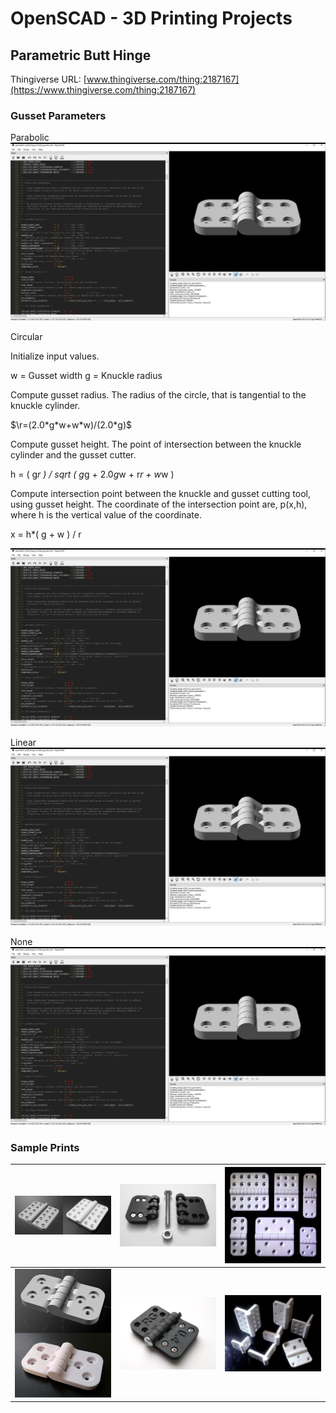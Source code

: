# OpenSCAD - 3D Printing Projects

## Parametric Butt Hinge
Thingiverse URL: [www.thingiverse.com/thing:2187167](https://www.thingiverse.com/thing:2187167)
### Gusset Parameters

Parabolic
![Image](images/parametric_hinge/Parabolic.PNG)

Circular

Initialize input values.

w = Gusset width
g = Knuckle radius

Compute gusset radius. The radius of the circle, that is tangential to the knuckle cylinder.

$\r=(2.0*g*w+w*w)/(2.0*g)$


Compute gusset height. The point of intersection between the knuckle cylinder and the gusset cutter.

h = ( g*r ) / sqrt ( g*g + 2.0*g*w + r*r + w*w )

Compute intersection point between the knuckle and gusset cutting tool, using gusset height.
The coordinate of the intersection point are, p(x,h), where h is the vertical value of the coordinate.

x = h*( g + w ) / r

![Image](images/parametric_hinge/Circular.PNG)

Linear
![Image](images/parametric_hinge/Linear.PNG)

None
![Image](images/parametric_hinge/None.PNG)

### Sample Prints
| ![Image](images/parametric_hinge/composite_1_0.PNG) | ![Image](images/parametric_hinge/photo_4_0.png) | ![Image](images/parametric_hinge/photo_1_0.png) |
| - | - | - |
| ![Image](images/parametric_hinge/composite_2_0.PNG) | ![Image](images/parametric_hinge/photo_3_0.png) | ![Image](images/parametric_hinge/photo_2_0.png) |







  
